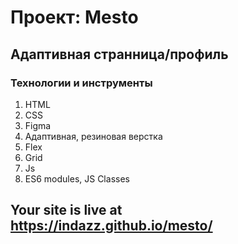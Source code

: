 # Проект: Mesto

## Адаптивная странница/профиль
### Технологии и инструменты  
1. HTML  
2. CSS 
3. Figma   
4. Адаптивная, резиновая верстка  
5. Flex  
6. Grid  
7. Js
8. ES6 modules, JS Classes 
  
## Your site is live at https://indazz.github.io/mesto/
